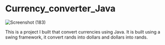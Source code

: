 # Currency_converter_Java
![Screenshot (183)](https://user-images.githubusercontent.com/76872493/217830542-e859ab8b-3c6e-4fda-84b3-3468c916ccb4.png)

This is a project I built that convert currencies using Java. It is built using a swing framework, it convert rands into dollars and dollars into rands. 
